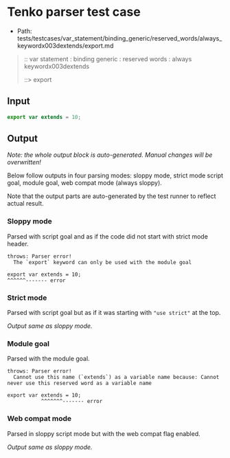 # Tenko parser test case

- Path: tests/testcases/var_statement/binding_generic/reserved_words/always_keywordx003dextends/export.md

> :: var statement : binding generic : reserved words : always keywordx003dextends
>
> ::> export

## Input

`````js
export var extends = 10;
`````

## Output

_Note: the whole output block is auto-generated. Manual changes will be overwritten!_

Below follow outputs in four parsing modes: sloppy mode, strict mode script goal, module goal, web compat mode (always sloppy).

Note that the output parts are auto-generated by the test runner to reflect actual result.

### Sloppy mode

Parsed with script goal and as if the code did not start with strict mode header.

`````
throws: Parser error!
  The `export` keyword can only be used with the module goal

export var extends = 10;
^^^^^^------- error
`````

### Strict mode

Parsed with script goal but as if it was starting with `"use strict"` at the top.

_Output same as sloppy mode._

### Module goal

Parsed with the module goal.

`````
throws: Parser error!
  Cannot use this name (`extends`) as a variable name because: Cannot never use this reserved word as a variable name

export var extends = 10;
           ^^^^^^^------- error
`````


### Web compat mode

Parsed in sloppy script mode but with the web compat flag enabled.

_Output same as sloppy mode._
